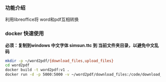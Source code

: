 ### 功能介绍

利用libreoffice将 word和pdf互相转换

### docker 快速使用

**必须：复制到windows 中文字体 simsun.ttc 到 当前文件夹目录，以避免中文乱码**

```bash
mkdir -p ~/word2pdf/{download_files,upload_files}
cd word2pdf
docker build -t word2pdf:v1 .
docker run -d -p 5000:5000 -v ~/word2pdf/download_files:/code/download_files -v ~/word2pdf/upload_files:/code/upload_files --name word2pdf word2pdf:v1
```


